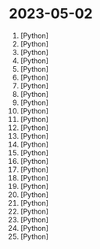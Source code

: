 # 2023-05-02

1. [](https://github.comundefined "AudioGPT: Understanding and Generating Speech, Music, Sound, and Talking Head") [Python]
2. [](https://github.comundefined "Enable everyone to develop, optimize and deploy AI models natively on everyone's devices.") [Python]
3. [](https://github.comundefined "") [Python]
4. [](https://github.comundefined "") [Python]
5. [](https://github.comundefined "Chinese-LLaMA基础模型；ChatFlow中文对话模型；NLP预训练/指令微调数据集") [Python]
6. [](https://github.comundefined "🐸💬 - a deep learning toolkit for Text-to-Speech, battle-tested in research and production") [Python]
7. [](https://github.comundefined "🏡 Open source home automation that puts local control and privacy first.") [Python]
8. [](https://github.comundefined "A simple bot that uses Selenium to farm Microsoft Rewards written in Python") [Python]
9. [](https://github.comundefined "WizardLM: Empowering Large Pre-Trained Language Models to Follow Complex Instructions") [Python]
10. [](https://github.comundefined "decentralising the Ai Industry, just some language model api's...") [Python]
11. [](https://github.comundefined "A youtube-dl fork with additional features and fixes") [Python]
12. [](https://github.comundefined "Agent techniques to augment your LLM and push it beyong its limits") [Python]
13. [](https://github.comundefined "") [Python]
14. [](https://github.comundefined "") [Python]
15. [](https://github.comundefined "so-vits-svc fork with realtime support, improved interface and more features.") [Python]
16. [](https://github.comundefined "Textual is a Rapid Application Development framework for Python. Build sophisticated user interfaces with a simple Python API. Run your apps in the terminal and (coming soon) a web browser!") [Python]
17. [](https://github.comundefined "A gradio web UI for running Large Language Models like LLaMA, llama.cpp, GPT-J, Pythia, OPT, and GALACTICA.") [Python]
18. [](https://github.comundefined "Deforum extension script for AUTOMATIC1111's Stable Diffusion webui") [Python]
19. [](https://github.comundefined "Core Engine of Singing Voice Conversion & Singing Voice Clone") [Python]
20. [](https://github.comundefined "Pandas AI is a Python library that integrates generative artificial intelligence capabilities into Pandas, making dataframes conversational") [Python]
21. [](https://github.comundefined "A lightweight, dependency-free Python library (and command-line utility) for downloading YouTube Videos.") [Python]
22. [](https://github.comundefined "Codes and Model of the paper Text-to-Audio Generation using Instruction Tuned LLM and Latent Diffusion Model") [Python]
23. [](https://github.comundefined "A collective list of free APIs") [Python]
24. [](https://github.comundefined "🧙 The modern replacement for Airflow. Build, run, and manage data pipelines for integrating and transforming data.") [Python]
25. [](https://github.comundefined "Revealing example of self-attention, the building block of transformer AI models") [Python]
